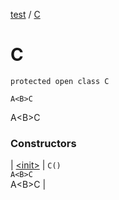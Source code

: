 [test](test/index) / [C](test/-c/index)

# C

`protected open class C`

`A<B>C`



A&lt;B&gt;C

### Constructors

| [&lt;init&gt;](test/-c/-init-) | `C()`<br>`A<B>C` <br>A&lt;B&gt;C |

